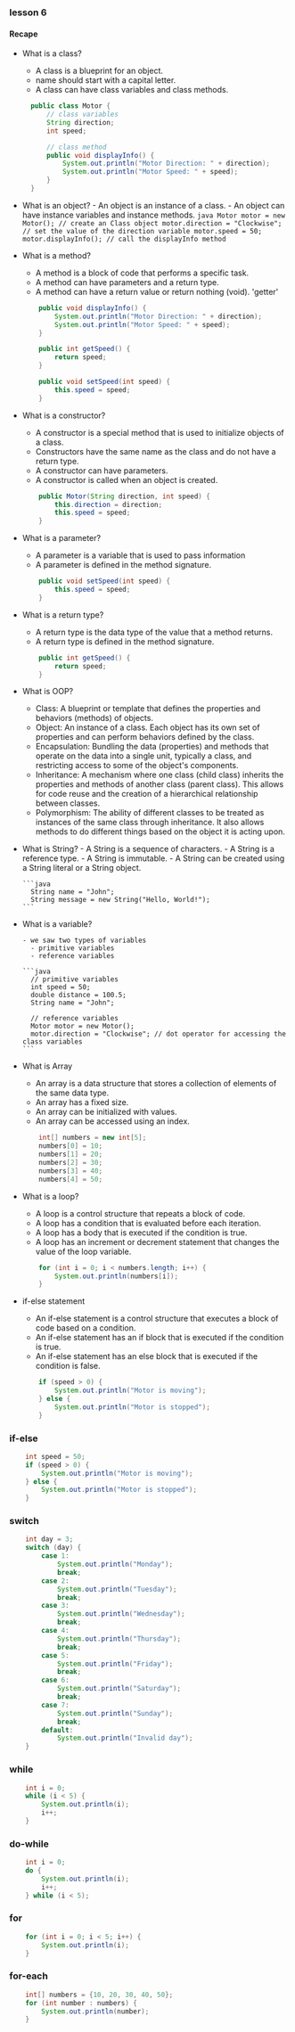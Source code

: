 ### lesson 6

#### Recape

- What is a class?

  - A class is a blueprint for an object.
  - name should start with a capital letter.
  - A class can have class variables and class methods.

  ```java
    public class Motor {
        // class variables
        String direction;
        int speed;

        // class method
        public void displayInfo() {
            System.out.println("Motor Direction: " + direction);
            System.out.println("Motor Speed: " + speed);
        }
    }
  ```

- What is an object? - An object is an instance of a class. - An object can have instance variables and instance methods.
  `java
  Motor motor = new Motor(); // create an Class object
  motor.direction = "Clockwise"; // set the value of the direction variable
  motor.speed = 50; 
  motor.displayInfo(); // call the displayInfo method
`
- What is a method?

  - A method is a block of code that performs a specific task.
  - A method can have parameters and a return type.
  - A method can have a return value or return nothing (void). 'getter'

  ```java
      public void displayInfo() {
          System.out.println("Motor Direction: " + direction);
          System.out.println("Motor Speed: " + speed);
      }

      public int getSpeed() {
          return speed;
      }

      public void setSpeed(int speed) {
          this.speed = speed;
      }
  ```

- What is a constructor?
  - A constructor is a special method that is used to initialize objects of a class.
  - Constructors have the same name as the class and do not have a return type.
  - A constructor can have parameters.
  - A constructor is called when an object is created.
  ```java
      public Motor(String direction, int speed) {
          this.direction = direction;
          this.speed = speed;
      }
  ```
- What is a parameter?
  - A parameter is a variable that is used to pass information
  - A parameter is defined in the method signature.
  ```java
      public void setSpeed(int speed) {
          this.speed = speed;
      }
  ```
- What is a return type?

  - A return type is the data type of the value that a method returns.
  - A return type is defined in the method signature.

  ```java
      public int getSpeed() {
          return speed;
      }
  ```

- What is OOP?

  - Class: A blueprint or template that defines the properties and behaviors (methods) of objects.
  - Object: An instance of a class. Each object has its own set of properties and can perform behaviors defined by the class.
  - Encapsulation: Bundling the data (properties) and methods that operate on the data into a single unit, typically a class, and restricting access to some of the object's components.
  - Inheritance: A mechanism where one class (child class) inherits the properties and methods of another class (parent class). This allows for code reuse and the creation of a hierarchical relationship between classes.
  - Polymorphism: The ability of different classes to be treated as instances of the same class through inheritance. It also allows methods to do different things based on the object it is acting upon.

- What is String? - A String is a sequence of characters. - A String is a reference type. - A String is immutable. - A String can be created using a String literal or a String object.

      ```java
        String name = "John";
        String message = new String("Hello, World!");
      ```

- What is a variable?

      - we saw two types of variables
        - primitive variables
        - reference variables

      ```java
        // primitive variables
        int speed = 50;
        double distance = 100.5;
        String name = "John";

        // reference variables
        Motor motor = new Motor();
        motor.direction = "Clockwise"; // dot operator for accessing the class variables
      ```

- What is Array

  - An array is a data structure that stores a collection of elements of the same data type.
  - An array has a fixed size.
  - An array can be initialized with values.
  - An array can be accessed using an index.

  ```java
      int[] numbers = new int[5];
      numbers[0] = 10;
      numbers[1] = 20;
      numbers[2] = 30;
      numbers[3] = 40;
      numbers[4] = 50;
  ```

- What is a loop?

  - A loop is a control structure that repeats a block of code.
  - A loop has a condition that is evaluated before each iteration.
  - A loop has a body that is executed if the condition is true.
  - A loop has an increment or decrement statement that changes the value of the loop variable.

  ```java
      for (int i = 0; i < numbers.length; i++) {
          System.out.println(numbers[i]);
      }
  ```

- if-else statement
  - An if-else statement is a control structure that executes a block of code based on a condition.
  - An if-else statement has an if block that is executed if the condition is true.
  - An if-else statement has an else block that is executed if the condition is false.
  ```java
      if (speed > 0) {
          System.out.println("Motor is moving");
      } else {
          System.out.println("Motor is stopped");
      }
  ```

### if-else

```java
    int speed = 50;
    if (speed > 0) {
        System.out.println("Motor is moving");
    } else {
        System.out.println("Motor is stopped");
    }
```

### switch

```java
    int day = 3;
    switch (day) {
        case 1:
            System.out.println("Monday");
            break;
        case 2:
            System.out.println("Tuesday");
            break;
        case 3:
            System.out.println("Wednesday");
            break;
        case 4:
            System.out.println("Thursday");
            break;
        case 5:
            System.out.println("Friday");
            break;
        case 6:
            System.out.println("Saturday");
            break;
        case 7:
            System.out.println("Sunday");
            break;
        default:
            System.out.println("Invalid day");
    }
```

### while

```java
    int i = 0;
    while (i < 5) {
        System.out.println(i);
        i++;
    }
```

### do-while

```java
    int i = 0;
    do {
        System.out.println(i);
        i++;
    } while (i < 5);
```

### for

```java
    for (int i = 0; i < 5; i++) {
        System.out.println(i);
    }
```

### for-each

```java
    int[] numbers = {10, 20, 30, 40, 50};
    for (int number : numbers) {
        System.out.println(number);
    }
```
